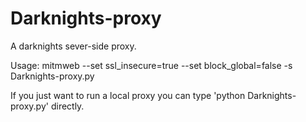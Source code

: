 # Darknights-proxy
A darknights sever-side proxy.

Usage: mitmweb --set ssl_insecure=true --set block_global=false -s Darknights-proxy.py

If you just want to run a local proxy you can type 'python Darknights-proxy.py' directly.
